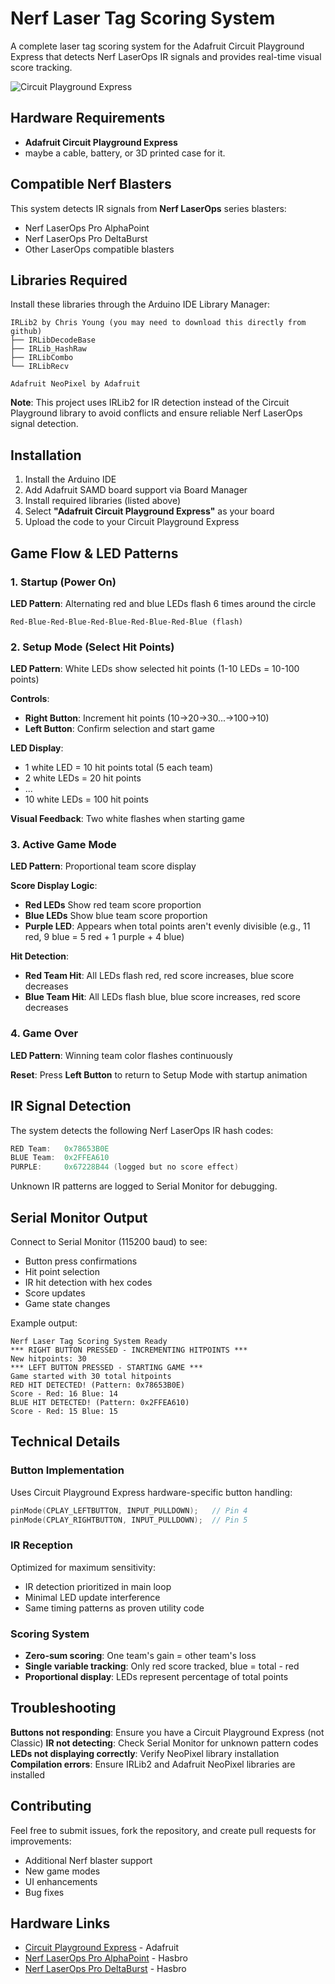 # Nerf Laser Tag Scoring System

A complete laser tag scoring system for the Adafruit Circuit Playground Express that detects Nerf LaserOps IR signals and provides real-time visual score tracking.

![Circuit Playground Express](https://cdn-shop.adafruit.com/230x173/3333-03.jpg)

## Hardware Requirements

- **Adafruit Circuit Playground Express** 
- maybe a cable, battery, or 3D printed case for it.


## Compatible Nerf Blasters

This system detects IR signals from **Nerf LaserOps** series blasters:
- Nerf LaserOps Pro AlphaPoint
- Nerf LaserOps Pro DeltaBurst
- Other LaserOps compatible blasters

## Libraries Required

Install these libraries through the Arduino IDE Library Manager:

```
IRLib2 by Chris Young (you may need to download this directly from github)
├── IRLibDecodeBase
├── IRLib_HashRaw  
├── IRLibCombo
└── IRLibRecv

Adafruit NeoPixel by Adafruit
```

**Note**: This project uses IRLib2 for IR detection instead of the Circuit Playground library to avoid conflicts and ensure reliable Nerf LaserOps signal detection.

## Installation

1. Install the Arduino IDE
2. Add Adafruit SAMD board support via Board Manager
3. Install required libraries (listed above)
4. Select **"Adafruit Circuit Playground Express"** as your board
5. Upload the code to your Circuit Playground Express

## Game Flow & LED Patterns

### 1. Startup (Power On)
**LED Pattern**: Alternating red and blue LEDs flash 6 times around the circle
```
Red-Blue-Red-Blue-Red-Blue-Red-Blue-Red-Blue (flash)
```

### 2. Setup Mode (Select Hit Points)
**LED Pattern**: White LEDs show selected hit points (1-10 LEDs = 10-100 points)

**Controls**:
- **Right Button**: Increment hit points (10→20→30...→100→10)
- **Left Button**: Confirm selection and start game

**LED Display**:
- 1 white LED = 10 hit points total (5 each team)
- 2 white LEDs = 20 hit points  
- ...
- 10 white LEDs = 100 hit points

**Visual Feedback**: Two white flashes when starting game

### 3. Active Game Mode
**LED Pattern**: Proportional team score display

**Score Display Logic**:
- **Red LEDs**  Show red team score proportion
- **Blue LEDs**  Show blue team score proportion  
- **Purple LED**: Appears when total points aren't evenly divisible (e.g., 11 red, 9 blue = 5 red + 1 purple + 4 blue)


**Hit Detection**:
- **Red Team Hit**: All LEDs flash red, red score increases, blue score decreases
- **Blue Team Hit**: All LEDs flash blue, blue score increases, red score decreases

### 4. Game Over
**LED Pattern**: Winning team color flashes continuously

**Reset**: Press **Left Button** to return to Setup Mode with startup animation

## IR Signal Detection

The system detects the following Nerf LaserOps IR hash codes:

```cpp
RED Team:   0x78653B0E
BLUE Team:  0x2FFEA610  
PURPLE:     0x67228B44 (logged but no score effect)
```

Unknown IR patterns are logged to Serial Monitor for debugging.

## Serial Monitor Output

Connect to Serial Monitor (115200 baud) to see:
- Button press confirmations
- Hit point selection
- IR hit detection with hex codes
- Score updates
- Game state changes

Example output:
```
Nerf Laser Tag Scoring System Ready
*** RIGHT BUTTON PRESSED - INCREMENTING HITPOINTS ***
New hitpoints: 30
*** LEFT BUTTON PRESSED - STARTING GAME ***
Game started with 30 total hitpoints
RED HIT DETECTED! (Pattern: 0x78653B0E)
Score - Red: 16 Blue: 14
BLUE HIT DETECTED! (Pattern: 0x2FFEA610)  
Score - Red: 15 Blue: 15
```

## Technical Details

### Button Implementation
Uses Circuit Playground Express hardware-specific button handling:
```cpp
pinMode(CPLAY_LEFTBUTTON, INPUT_PULLDOWN);   // Pin 4
pinMode(CPLAY_RIGHTBUTTON, INPUT_PULLDOWN);  // Pin 5
```

### IR Reception
Optimized for maximum sensitivity:
- IR detection prioritized in main loop
- Minimal LED update interference
- Same timing patterns as proven utility code

### Scoring System
- **Zero-sum scoring**: One team's gain = other team's loss
- **Single variable tracking**: Only red score tracked, blue = total - red
- **Proportional display**: LEDs represent percentage of total points


## Troubleshooting

**Buttons not responding**: Ensure you have a Circuit Playground Express (not Classic)
**IR not detecting**: Check Serial Monitor for unknown pattern codes
**LEDs not displaying correctly**: Verify NeoPixel library installation
**Compilation errors**: Ensure IRLib2 and Adafruit NeoPixel libraries are installed

## Contributing

Feel free to submit issues, fork the repository, and create pull requests for improvements:
- Additional Nerf blaster support
- New game modes
- UI enhancements  
- Bug fixes

## Hardware Links

- [Circuit Playground Express](https://www.adafruit.com/product/3333) - Adafruit
- [Nerf LaserOps Pro AlphaPoint](https://nerf.hasbro.com/) - Hasbro  
- [Nerf LaserOps Pro DeltaBurst](https://nerf.hasbro.com/) - Hasbro
